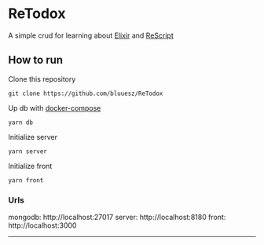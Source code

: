 # ReTodox

A simple crud for learning about [Elixir](https://elixir-lang.org/) and [ReScript]("https://rescript-lang.org/")

## How to run

Clone this repository

```
git clone https://github.com/bluuesz/ReTodox
```

Up db with [docker-compose](https://docs.docker.com/)

```
yarn db
```

Initialize server

```
yarn server
```

Initialize front

```
yarn front
```

### Urls

mongodb: http://localhost:27017
server: http://localhost:8180
front: http://localhost:3000

---
